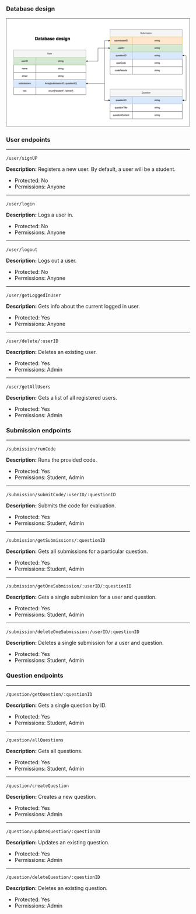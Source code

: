 ### Database design

![](backendv2/misc/db_relationship.png)

### User endpoints

---

`/user/signUP`

**Description:** Registers a new user. By default, a user will be a student.

-   Protected: No
-   Permissions: Anyone

---

`/user/login`

**Description:** Logs a user in.

-   Protected: No
-   Permissions: Anyone

---

`/user/logout`

**Description:** Logs out a user.

-   Protected: No
-   Permissions: Anyone

---

`/user/getLoggedInUser`

**Description:** Gets info about the current logged in user.

-   Protected: Yes
-   Permissions: Anyone

---

`/user/delete/:userID`

**Description:** Deletes an existing user.

-   Protected: Yes
-   Permissions: Admin

---

`/user/getAllUsers`

**Description:** Gets a list of all registered users.

-   Protected: Yes
-   Permissions: Admin

### Submission endpoints

---

`/submission/runCode`

**Description:** Runs the provided code.

-   Protected: Yes
-   Permissions: Student, Admin

---

`/submission/submitCode/:userID/:questionID`

**Description:** Submits the code for evaluation.

-   Protected: Yes
-   Permissions: Student, Admin

---

`/submission/getSubmissions/:questionID`

**Description:** Gets all submissions for a particular question.

-   Protected: Yes
-   Permissions: Student, Admin

---

`/submission/getOneSubmission/:userID/:questionID`

**Description:** Gets a single submission for a user and question.

-   Protected: Yes
-   Permissions: Student, Admin

---

`/submission/deleteOneSubmission:/userID/:questionID`

**Description:** Deletes a single submission for a user and question.

-   Protected: Yes
-   Permissions: Student, Admin

### Question endpoints

---

`/question/getQuestion/:questionID`

**Description:** Gets a single question by ID.

-   Protected: Yes
-   Permissions: Student, Admin

---

`/question/allQuestions`

**Description:** Gets all questions.

-   Protected: Yes
-   Permissions: Student, Admin

---

`/question/createQuestion`

**Description:** Creates a new question.

-   Protected: Yes
-   Permissions: Admin

---

`/question/updateQuestion/:questionID`

**Description:** Updates an existing question.

-   Protected: Yes
-   Permissions: Admin

---

`/question/deleteQuestion/:questionID`

**Description:** Deletes an existing question.

-   Protected: Yes
-   Permissions: Admin
